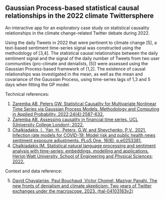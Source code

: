 ## Gaussian Process-based statistical causal relationships in the 2022 climate Twittersphere
An interactive app for an exploratory case study on statistical causality relationships in the climate change-related Twitter debate during 2022.

Using the daily Tweets in 2022 that were pertinent to climate change [5], a text-based sentiment time-series signal was constructed using the methodology of [3,4]. The statistical causal relationships between the daily sentiment signal and the signal of the daily number of Tweets from two user communities (pro-climate and denialists, [5]) were assessed using the Gaussian Process-based framework of [1,2]. The existence of causal relationships was investigated in the mean, as well as the mean and covariance of the Gaussian Process, using time-series lags of 1,3 and 5 days when fitting the GP model. 

Technical references:

1. [Zaremba AB, Peters GW. Statistical Causality for Multivariate Nonlinear Time Series via Gaussian Process Models. Methodology and Computing in Applied Probability. 2022;24(4):2587-632.](https://doi.org/10.1007/s11009-022-09928-3)
2. [Zaremba AB. Assessing causality in financial time series. UCL (University College London); 2022.](https://discovery.ucl.ac.uk/id/eprint/10143981)
3. [Chalkiadakis, I., Yan, H., Peters, G.W. and Shevchenko, P.V., 2021. Infection rate models for COVID-19: Model risk and public health news sentiment exposure adjustments. PLoS One, 16(6), p.e0253381.](https://doi.org/10.1371/journal.pone.0253381)
4. [Chalkiadakis IM. Statistical natural language processing and sentiment analysis with time-series: embeddings, modelling and applications. Heriot-Watt University, School of Engineering and Physical Sciences; 2022.](http://hdl.handle.net/10399/4594)

Context and data reference:

5. [David Chavalarias, Paul Bouchaud, Victor Chomel, Maziyar Panahi. The new fronts of denialism and climate skepticism: Two years of Twitter exchanges under the macroscope. 2023. ⟨hal-04103183v2⟩](https://hal.science/hal-04103183v2)
